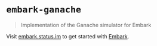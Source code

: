 # `embark-ganache`

> Implementation of the Ganache simulator for Embark

Visit [embark.status.im](https://embark.status.im/) to get started with
[Embark](https://github.com/embark-framework/embark).
